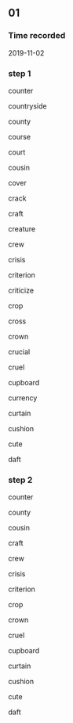 ## 01

### Time recorded

2019-11-02

### step 1

counter

countryside

county

course

court

cousin

cover

crack

craft

creature

crew

crisis

criterion

criticize

crop

cross

crown

crucial

cruel

cupboard

currency

curtain

cushion

cute

daft

### step 2

counter

county

cousin

craft

crew

crisis

criterion

crop

crown

cruel

cupboard

curtain

cushion

cute

daft


